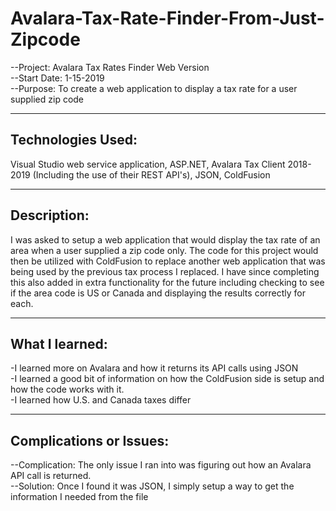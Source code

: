 # Avalara-Tax-Rate-Finder-From-Just-Zipcode

--Project: Avalara Tax Rates Finder Web Version
<br>
--Start Date: 1-15-2019
<br>
--Purpose: To create a web application to display a tax rate for a user supplied zip code

----------------------------
Technologies Used:
----------------------------
 Visual Studio web service application, ASP.NET, Avalara Tax Client 2018-2019 (Including the use of their REST API's), JSON, ColdFusion 

------------------
Description:
------------------
I was asked to setup a web application that would display the tax rate of an area when a user supplied a zip code only. The code for this project would then be utilized with ColdFusion to replace another web application that was being used by the previous tax process I replaced. I have since completing this also added in extra functionality for the future including checking to see if the area code is US or Canada and displaying the results correctly for each.

-----------------------
What I learned:
-----------------------
-I learned more on Avalara and how it returns its API calls using JSON
<br>
-I learned a good bit of information on how the ColdFusion side is setup and how the code works with it.
<br>
-I learned how U.S. and Canada taxes differ

----------------------------------
Complications or Issues:
----------------------------------
--Complication: The only issue I ran into was figuring out how an Avalara API call is returned.
<br>
--Solution: Once I found it was JSON, I simply setup a way to get the information I needed from the file

